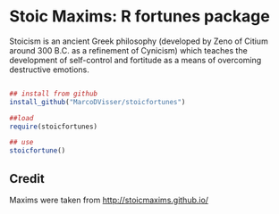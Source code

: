 # Stoic Maxims: R fortunes package

Stoicism is an ancient Greek philosophy (developed by Zeno of Citium around 300 B.C. as a refinement of Cynicism) which teaches the development of self-control and fortitude as a means of overcoming destructive emotions.

```r

## install from github 
install_github("MarcoDVisser/stoicfortunes")

##load
require(stoicfortunes)

## use
stoicfortune()

```

## Credit 
Maxims were taken from http://stoicmaxims.github.io/
